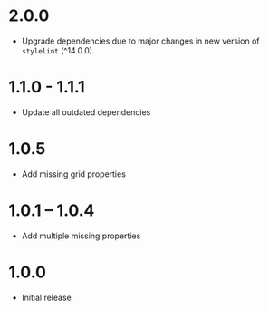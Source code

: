 # 2.0.0
- Upgrade dependencies due to major changes in new version of `stylelint` (^14.0.0).

# 1.1.0 - 1.1.1
- Update all outdated dependencies

# 1.0.5
- Add missing grid properties

# 1.0.1 – 1.0.4
- Add multiple missing properties

# 1.0.0
- Initial release
